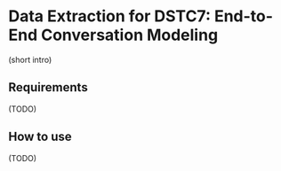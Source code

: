 # Data Extraction for DSTC7: End-to-End Conversation Modeling 

(short intro)

## Requirements
(TODO)
## How to use
(TODO)
